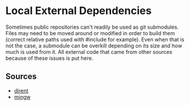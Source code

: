 # Local External Dependencies

Sometimes public repositories can't readily be used as git submodules. Files may need to be moved around or modified in order to build them (correct relative paths used with #include for example). Even when that is not the case, a submodule can be overkill depending on its size and how much is used from it. All external code that came from other sources because of these issues is put here.

## Sources

- [dirent](https://github.com/tronkko/dirent)
- [mingw](https://www.mingw-w64.org)
